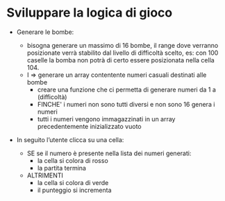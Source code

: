 # Sviluppare la logica di gioco

- Generare le bombe:
  - bisogna generare un massimo di 16 bombe, il range dove verranno posizionate verrà stabilito dal livello di difficoltà scelto, es: con 100 caselle la bomba non potrà di certo essere posizionata nella cella 104.
  - I => generare un array contentente numeri casuali destinati alle bombe
    - creare una funzione che ci permetta di generare numeri da 1 a (difficoltà)
    - FINCHE' i numeri non sono tutti diversi e non sono 16 genera i numeri
    - tutti i numeri vengono immagazzinati in un array precedentemente inizializzato vuoto

- In seguito l’utente clicca su una cella:
  - SE se il numero è presente nella lista dei numeri generati:
    - la cella si colora di rosso
    - la partita termina
  - ALTRIMENTI 
    - la cella si colora di verde 
    - il punteggio si incrementa